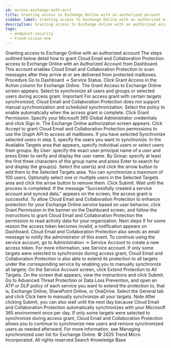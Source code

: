 ```yaml
---
id: access-exchange-auth-acct
title: Granting access to Exchange Online with an authorized account
sidebar_label: Granting access to Exchange Online with an authorized account
description: Granting access to Exchange Online with an authorized account
tags:
  - endpoint-security
  - trend-vision-one
---
```


 Granting access to Exchange Online with an authorized account The steps outlined below detail how to grant Cloud Email and Collaboration Protection access to Exchange Online with an Authorized Account from Dashboard. This account enables Cloud Email and Collaboration Protection to scan messages after they arrive at or are delivered from protected mailboxes. Procedure Go to Dashboard → Service Status. Click Grant Access in the Action column for Exchange Online. The Grant Access to Exchange Online screen appears. Select to synchronize all users and groups or selected users during access grant. Important For access grant with certain targets synchronized, Cloud Email and Collaboration Protection does not support manual synchronization and scheduled synchronization. Select the policy to enable automatically when the access grant is complete. Click Grant Permission. Specify your Microsoft 365 Global Administrator credentials and click Sign in. The Exchange Online authorization screen appears. Click Accept to grant Cloud Email and Collaboration Protection permissions to use the Graph API to access all mailboxes. If you have selected Synchronize selected users in step 3, specify the users you want to synchronize. In the Available Targets area that appears, specify individual users or select users from groups. By User: specify the exact user principal name of a user and press Enter to verify and display the user name. By Group: specify at least the first three characters of the group name and press Enter to search for and display the group(s). Select the user(s) and click the arrow button to add them to the Selected Targets area. You can synchronize a maximum of 100 users. Optionally select one or multiple users in the Selected Targets area and click the arrow button to remove them. Click Submit. Wait until the process is completed. If the message "Successfully created a service account and synced data." appears on the screen, the access grant is successful. To allow Cloud Email and Collaboration Protection to enhance protection for your Exchange Online service based on user behavior, click Grant Permission in the banner on the Dashboard screen, and follow the instructions to grant Cloud Email and Collaboration Protection the permission to read activity data for your organization. Next steps If for some reason the access token becomes invalid, a notification appears on Dashboard. Cloud Email and Collaboration Protection also sends an email message to notify the administrator of this event. To continue using the service account, go to Administration → Service Account to create a new access token. For more information, see Service account. If only some targets were selected to synchronize during access grant, Cloud Email and Collaboration Protection is also able to extend its protection to all targets under the corresponding service by enabling you to manually synchronize all targets: On the Service Account screen, click Extend Protection to All Targets. On the screen that appears, view the instructions and click Submit. Go to Advanced Threat Protection or Data Loss Prevention, and open an ATP or DLP policy of each service you want to extend the protection to, that is, Exchange Online, SharePoint Online, or OneDrive. Select the General tab and click Click here to manually synchronize all your targets. Note After clicking Submit, you can also wait until the next day because Cloud Email and Collaboration Protection automatically synchronizes with your Microsoft 365 environment once per day. If only some targets were selected to synchronize during access grant, Cloud Email and Collaboration Protection allows you to continue to synchronize new users and remove synchronized users as needed afterward. For more information, see Managing synchronized user list for Exchange Online. © 2025 Trend Micro Incorporated. All rights reserved.Search Knowledge Base